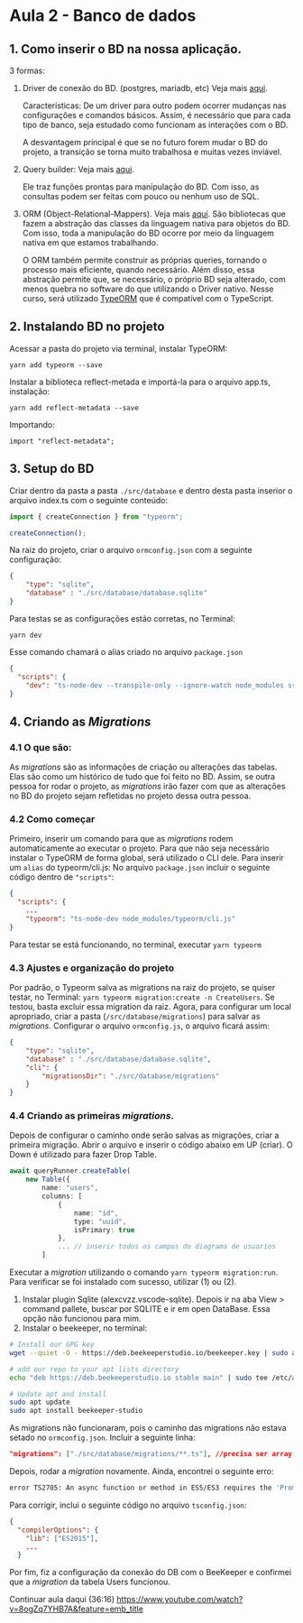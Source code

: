 # Aula 2 - Banco de dados

## 1. Como inserir o BD na nossa aplicação.
3 formas:
 1. Driver de conexão do BD. (postgres, mariadb, etc) Veja mais [aqui](https://node-postgres.com/features/connecting).

    Características: De um driver para outro podem ocorrer mudanças nas configurações e comandos básicos. Assim, é necessário que para cada tipo de banco, seja estudado como funcionam as interações com o BD.
    
    A desvantagem principal é que se no futuro forem mudar o BD do projeto, a transição se torna muito trabalhosa e muitas vezes inviável.


 1. Query builder: Veja mais [aqui](https://knexjs.org).

    Ele traz funções prontas para manipulação do BD. Com isso, as consultas podem ser feitas com pouco ou nenhum uso de SQL.

1. ORM (Object-Relational-Mappers). Veja mais [aqui](https://blog.bitsrc.io/what-is-an-orm-and-why-you-should-use-it-b2b6f75f5e2a).
    São bibliotecas que fazem a abstração das classes da linguagem nativa para objetos do BD. Com isso, toda a manipulação do BD ocorre por meio da linguagem nativa em que estamos trabalhando.
    
    O ORM também permite construir as próprias queries, tornando o processo mais eficiente, quando necessário. Além disso, essa abstração permite que, se necessário, o próprio BD seja alterado, com menos quebra no software do que utilizando o Driver nativo.
    Nesse curso, será utilizado [TypeORM](https://typeorm.io/#/) que é compatível com o TypeScript.


## 2. Instalando BD no projeto
Acessar a pasta do projeto via terminal, instalar TypeORM:
``` 
yarn add typeorm --save 
```

Instalar a biblioteca reflect-metada e importá-la para o arquivo app.ts, instalação:
```
yarn add reflect-metadata --save
```
Importando:
```
import "reflect-metadata";
```

## 3. Setup do BD
Criar dentro da pasta a pasta `./src/database` e dentro desta pasta inserior o arquivo index.ts com o seguinte conteúdo:
```ts
import { createConnection } from "typeorm";

createConnection();
```
Na raiz do projeto, criar o arquivo `ormconfig.json` com a seguinte configuração:
```json
{
    "type": "sqlite",
    "database" : "./src/database/database.sqlite"
}
```
Para testas se as configurações estão corretas, no Terminal:
```
yarn dev
```
Esse comando chamará o alias criado no arquivo `package.json`
```json 
{
  "scripts": {
    "dev": "ts-node-dev --transpile-only --ignore-watch node_modules src/server.ts"}
}
```

## 4. Criando as _Migrations_

### 4.1  O que são:
As _migrations_ são as informações de criação ou alterações das tabelas. Elas são como um histórico de tudo que foi feito no BD. Assim, se outra pessoa for rodar o projeto, as _migrations_ irão fazer com que as alterações no BD do projeto sejam refletidas no projeto dessa outra pessoa.

### 4.2 Como começar
Primeiro, inserir um comando para que as _migrations_ rodem automaticamente ao executar o projeto. Para que não seja necessário instalar o TypeORM de forma global, será utilizado o CLI dele. Para inserir um `alias` do typeorm/cli.js:
No arquivo `package.json` incluir o seguinte código dentro de `"scripts"`:
```json
{
  "scripts": {
    ...
    "typeorm": "ts-node-dev node_modules/typeorm/cli.js"
}
```
Para testar se está funcionando, no terminal, executar `yarn typeorm`

### 4.3 Ajustes e organização do projeto
Por padrão, o Typeorm salva as migrations na raiz do projeto, se quiser testar, no Terminal: `yarn typeorm migration:create -n CreateUsers`. Se testou, basta excluir essa migration da raiz.
Agora, para configurar um local apropriado, criar a pasta (`/src/database/migrations`) para salvar as _migrations_. Configurar o arquivo `ormconfig.js`, o arquivo ficará assim:
```json
{
    "type": "sqlite",
    "database" : "./src/database/database.sqlite",
    "cli": {
        "migrationsDir": "./src/database/migrations"
    }
}
```
### 4.4 Criando as primeiras _migrations_.
Depois de configurar o caminho onde serão salvas as migrações, criar a primeira migração. Abrir o arquivo e inserir o código abaixo em UP (criar). O Down é utilizado para fazer Drop Table.
```ts
await queryRunner.createTable(
    new Table({
        name: "users",
        columns: [
            {
                name: "id",
                type: "uuid",
                isPrimary: true
            },
            ... // inserir todos os campos do diagrama de usuarios
        ]
```
Executar a _migration_ utilizando o comando `yarn typeorm migration:run`. Para verificar se foi instalado com sucesso, utilizar (1) ou (2).
1. Instalar plugin Sqlite (alexcvzz.vscode-sqlite). Depois ir na aba View > command pallete, buscar por SQLITE e ir em open DataBase. Essa opção não funcionou para mim.
1. Instalar o beekeeper, no terminal:
```sh
# Install our GPG key
wget --quiet -O - https://deb.beekeeperstudio.io/beekeeper.key | sudo apt-key add -

# add our repo to your apt lists directory
echo "deb https://deb.beekeeperstudio.io stable main" | sudo tee /etc/apt/sources.list.d/beekeeper-studio-app.list

# Update apt and install
sudo apt update
sudo apt install beekeeper-studio
```

As migrations não funcionaram, pois o caminho das migrations não estava setado no `ormconfig.json`. Incluir a seguinte linha:
```json
"migrations": ["./src/database/migrations/**.ts"], //precisa ser array
```

Depois, rodar a _migration_ novamente. Ainda, encontrei o seguinte erro:
```sh
error TS2705: An async function or method in ES5/ES3 requires the 'Promise' constructor.  Make sure you have a declaration for the 'Promise' constructor or include 'ES2015' in your `--lib` option.
```
Para corrigir, inclui o seguinte código no arquivo `tsconfig.json`:
```json
{
  "compilerOptions": {
    "lib": ["ES2015"], 
    ...
  }
```
Por fim, fiz a configuração da conexão do DB com o BeeKeeper e confirmei que a _migration_ da tabela Users funcionou.

Continuar aula daqui (36:16)
https://www.youtube.com/watch?v=8ogZq7YHB7A&feature=emb_title